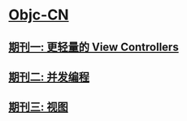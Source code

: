 # [Objc-CN]()
## [期刊一: 更轻量的 View Controllers](issue1/README.md)
## [期刊二: 并发编程](issue2/README.md)
## [期刊三: 视图](issue3/README.md)